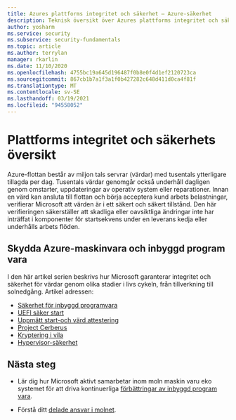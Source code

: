 ```yaml
---
title: Azures plattforms integritet och säkerhet – Azure-säkerhet
description: Teknisk översikt över Azures plattforms integritet och säkerhet.
author: yosharm
ms.service: security
ms.subservice: security-fundamentals
ms.topic: article
ms.author: terrylan
manager: rkarlin
ms.date: 11/10/2020
ms.openlocfilehash: 4755bc19a645d196487f0b8e0f4d1ef2120723ca
ms.sourcegitcommit: 867cb1b7a1f3a1f0b427282c648d411d0ca4f81f
ms.translationtype: MT
ms.contentlocale: sv-SE
ms.lasthandoff: 03/19/2021
ms.locfileid: "94558052"
---
```

# <a name="platform-integrity-and-security-overview"></a>Plattforms integritet och säkerhets översikt
Azure-flottan består av miljon tals servrar (värdar) med tusentals ytterligare tillagda per dag. Tusentals värdar genomgår också underhåll dagligen genom omstarter, uppdateringar av operativ system eller reparationer. Innan en värd kan ansluta till flottan och börja acceptera kund arbets belastningar, verifierar Microsoft att värden är i ett säkert och säkert tillstånd. Den här verifieringen säkerställer att skadliga eller oavsiktliga ändringar inte har inträffat i komponenter för startsekvens under en leverans kedja eller underhålls arbets flöden.

## <a name="securing-azure-hardware-and-firmware"></a>Skydda Azure-maskinvara och inbyggd program vara
I den här artikel serien beskrivs hur Microsoft garanterar integritet och säkerhet för värdar genom olika stadier i livs cykeln, från tillverkning till solnedgång. Artikel adressen:
 
- [Säkerhet för inbyggd programvara](firmware.md)
- [UEFI säker start](secure-boot.md)
- [Uppmätt start-och värd attestering](measured-boot-host-attestation.md)
- [Project Cerberus](project-cerberus.md)
- [Kryptering i vila](encryption-atrest.md)
- [Hypervisor-säkerhet](hypervisor.md)
 
## <a name="next-steps"></a>Nästa steg

- Lär dig hur Microsoft aktivt samarbetar inom moln maskin varu eko systemet för att driva kontinuerliga [förbättringar av inbyggd program vara](firmware.md).

- Förstå ditt [delade ansvar i molnet](shared-responsibility.md).